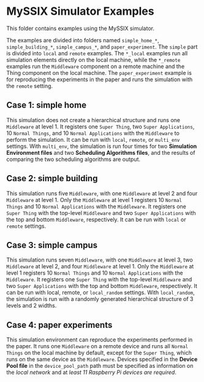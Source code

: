 # MySSIX Simulator Examples

This folder contains examples using the MySSIX simulator.

The examples are divided into folders named `simple_home_*`, `simple_building_*`, `simple_campus_*`, and `paper_experiment`. The `simple` part is divided into `local` and `remote` examples. The `*_local` examples run all simulation elements directly on the local machine, while the `*_remote` examples run the `Middleware` component on a remote machine and the Thing component on the local machine. The `paper_experiment` example is for reproducing the experiments in the paper and runs the simulation with the `remote` setting.

## Case 1: simple home

This simulation does not create a hierarchical structure and runs one `Middleware` at level 1. It registers one `Super Thing`, two `Super Applications`, 10 `Normal Things`, and 10 `Normal Applications` with the `Middleware` to perform the simulation. It can be run with `local`, `remote`, or `multi_env` settings. With `multi_env`, the simulation is run four times for two **Simulation Environment files** and two **Scheduling Algorithms files**, and the results of comparing the two scheduling algorithms are output.

## Case 2: simple building

This simulation runs five `Middleware`, with one `Middleware` at level 2 and four `Middleware` at level 1. Only the `Middleware` at level 1 registers 10 `Normal Things` and 10 `Normal Applications` with the `Middleware`. It registers one `Super Thing` with the top-level `Middleware` and two `Super Applications` with the top and bottom `Middleware`, respectively. It can be run with `local` or `remote` settings.

## Case 3: simple campus

This simulation runs seven `Middleware`, with one `Middleware` at level 3, two `Middleware` at level 2, and four `Middleware` at level 1. Only the `Middleware` at level 1 registers 10 `Normal Things` and 10 `Normal Applications` with the `Middleware`. It registers one `Super Thing` with the top-level `Middleware` and two `Super Applications` with the top and bottom `Middleware`, respectively. It can be run with local, remote, or `local_random` settings. With `local_random`, the simulation is run with a randomly generated hierarchical structure of 3 levels and 2 widths.

## Case 4: paper experiments

This simulation environment can reproduce the experiments performed in the paper. It runs one `Middleware` on a remote device and runs all `Normal Things` on the local machine by default, except for the `Super Thing`, which runs on the same device as the `Middleware`. Devices specified in the **Device Pool file** in the `device_pool_path` path must be specified as information on the *local network* and at *least 11 Raspberry Pi devices are required*.
